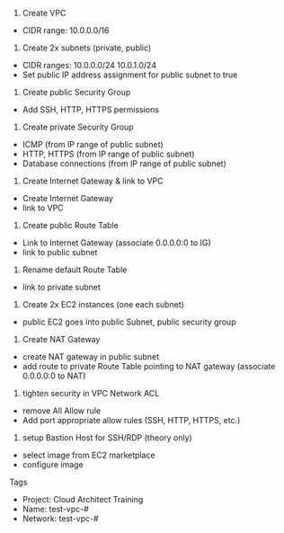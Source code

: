 
1. Create VPC
 - CIDR range: 10.0.0.0/16
1. Create 2x subnets (private, public)
 - CIDR ranges: 10.0.0.0/24 10.0.1.0/24
 - Set public IP address assignment for public subnet to true
1. Create public Security Group
 - Add SSH, HTTP, HTTPS permissions
1. Create private Security Group
 - ICMP (from IP range of public subnet)
 - HTTP, HTTPS (from IP range of public subnet)
 - Database connections (from IP range of public subnet)
1. Create Internet Gateway & link to VPC
 - Create Internet Gateway
 - link to VPC
1. Create public Route Table
 - Link to Internet Gateway (associate 0.0.0.0:0 to IG)
 - link to public subnet
1. Rename default Route Table
 - link to private subnet
1. Create 2x EC2 instances (one each subnet)
 - public EC2 goes into public Subnet, public security group
1. Create NAT Gateway
 - create NAT gateway in public subnet
 - add route to private Route Table pointing to NAT gateway (associate 0.0.0.0:0 to NAT)
1. tighten security in VPC Network ACL
 - remove All Allow rule
 - Add port appropriate allow rules (SSH, HTTP, HTTPS, etc.)
1. setup Bastion Host for SSH/RDP (theory only)
 - select image from EC2 marketplace
 - configure image

Tags
- Project: Cloud Architect Training
- Name: test-vpc-#
- Network: test-vpc-#